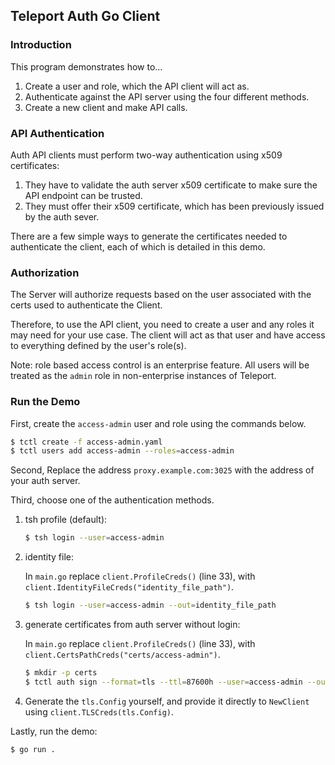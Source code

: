 ## Teleport Auth Go Client

### Introduction

This program demonstrates how to...

1. Create a user and role, which the API client will act as.
2. Authenticate against the API server using the four different methods.
3. Create a new client and make API calls.

### API Authentication

Auth API clients must perform two-way authentication using x509 certificates:

1. They have to validate the auth server x509 certificate to make sure the
   API endpoint can be trusted.
2. They must offer their x509 certificate, which has been previously issued
   by the auth sever.

There are a few simple ways to generate the certificates needed to authenticate the client, each of which is detailed in this demo.

### Authorization

The Server will authorize requests based on the user associated with the certs used to authenticate the Client. 

Therefore, to use the API client, you need to create a user and any roles it may need for your use case. The client will act as that user and have access to everything defined by the user's role(s).

Note: role based access control is an enterprise feature. All users will be treated 
as the `admin` role in non-enterprise instances of Teleport. 

### Run the Demo

First, create the `access-admin` user and role using the commands below.

```bash
$ tctl create -f access-admin.yaml
$ tctl users add access-admin --roles=access-admin
```

Second, Replace the address `proxy.example.com:3025` with the address of your auth server.

Third, choose one of the authentication methods.

1. tsh profile (default):

   ```bash 
   $ tsh login --user=access-admin
   ```

2. identity file:

   In `main.go` replace `client.ProfileCreds()` (line 33), with `client.IdentityFileCreds("identity_file_path")`.

   ```bash
   $ tsh login --user=access-admin --out=identity_file_path
   ```

3. generate certificates from auth server without login:

   In `main.go` replace `client.ProfileCreds()` (line 33), with `client.CertsPathCreds("certs/access-admin")`.

   ```bash
   $ mkdir -p certs
   $ tctl auth sign --format=tls --ttl=87600h --user=access-admin --out=certs/access-admin
   ```

4. Generate the `tls.Config` yourself, and provide it directly to `NewClient` using `client.TLSCreds(tls.Config)`.

Lastly, run the demo:

```bash
$ go run .
```